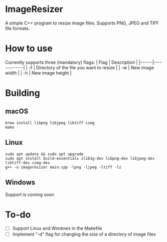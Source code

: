 # ImageResizer
A simple C++ program to resize image files. Supports PNG, JPEG and TIFF file formats. 

# How to use
Currently supports three (mandatory) flags:
| Flag | Description |
|------|-------------|
| -f | Directory of the file you want to resize |
| -w | New image width |
| -h | New image height |

# Building
## macOS
``` 
brew install libpng libjpeg libtiff cimg
make 
```

## Linux
``` 
sudo apt update && sudo apt upgrade 
sudo apt install build-essentials zlib1g-dev libpng-dev libjpeg-dev libtiff-dev cimg-dev 
g++ -o imageresizer main.cpp -lpng -ljpeg -ltiff -lz 
```

## Windows
Support is coming soon

# To-do
- [ ] Support Linux and Windows in the Makefile
- [ ] Implement "-d" flag for changing the size of a directory of image files
